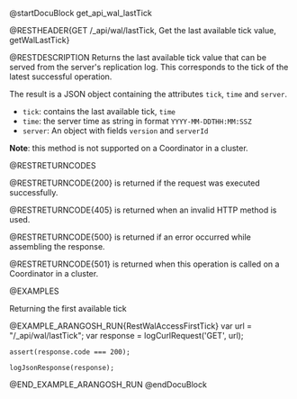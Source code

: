 
@startDocuBlock get_api_wal_lastTick

@RESTHEADER{GET /_api/wal/lastTick, Get the last available tick value, getWalLastTick}

@RESTDESCRIPTION
Returns the last available tick value that can be served from the server's
replication log. This corresponds to the tick of the latest successful operation.

The result is a JSON object containing the attributes `tick`, `time` and `server`.
- `tick`: contains the last available tick, `time`
- `time`: the server time as string in format `YYYY-MM-DDTHH:MM:SSZ`
- `server`: An object with fields `version` and `serverId`

**Note**: this method is not supported on a Coordinator in a cluster.

@RESTRETURNCODES

@RESTRETURNCODE{200}
is returned if the request was executed successfully.

@RESTRETURNCODE{405}
is returned when an invalid HTTP method is used.

@RESTRETURNCODE{500}
is returned if an error occurred while assembling the response.

@RESTRETURNCODE{501}
is returned when this operation is called on a Coordinator in a cluster.

@EXAMPLES

Returning the first available tick

@EXAMPLE_ARANGOSH_RUN{RestWalAccessFirstTick}
    var url = "/_api/wal/lastTick";
    var response = logCurlRequest('GET', url);

    assert(response.code === 200);

    logJsonResponse(response);
@END_EXAMPLE_ARANGOSH_RUN
@endDocuBlock
